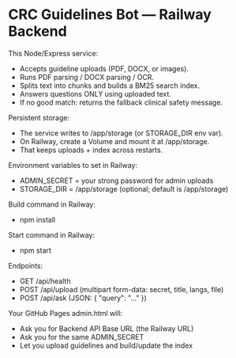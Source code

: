 # CRC Guidelines Bot — Railway Backend

This Node/Express service:
- Accepts guideline uploads (PDF, DOCX, or images).
- Runs PDF parsing / DOCX parsing / OCR.
- Splits text into chunks and builds a BM25 search index.
- Answers questions ONLY using uploaded text.
- If no good match: returns the fallback clinical safety message.

Persistent storage:
- The service writes to /app/storage (or STORAGE_DIR env var).
- On Railway, create a Volume and mount it at /app/storage.
- That keeps uploads + index across restarts.

Environment variables to set in Railway:
- ADMIN_SECRET = your strong password for admin uploads
- STORAGE_DIR  = /app/storage (optional; default is /app/storage)

Build command in Railway:
- npm install

Start command in Railway:
- npm start

Endpoints:
- GET /api/health
- POST /api/upload    (multipart form-data: secret, title, langs, file)
- POST /api/ask       (JSON: { "query": "..." })

Your GitHub Pages admin.html will:
- Ask you for Backend API Base URL (the Railway URL)
- Ask you for the same ADMIN_SECRET
- Let you upload guidelines and build/update the index
